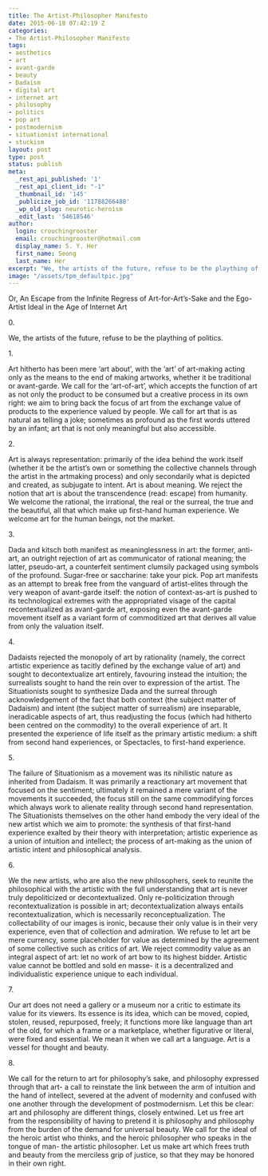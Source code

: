 ```yaml
---
title: The Artist-Philosopher Manifesto
date: 2015-06-18 07:42:19 Z
categories:
- The Artist-Philosopher Manifesto
tags:
- aesthetics
- art
- avant-garde
- beauty
- Dadaism
- digital art
- internet art
- philosophy
- politics
- pop art
- postmodernism
- situationist international
- stuckism
layout: post
type: post
status: publish
meta:
  _rest_api_published: '1'
  _rest_api_client_id: "-1"
  _thumbnail_id: '145'
  _publicize_job_id: '11788266488'
  _wp_old_slug: neurotic-heroism
  _edit_last: '54618546'
author:
  login: crouchingrooster
  email: crouchingrooster@hotmail.com
  display_name: S. Y. Her
  first_name: Seong
  last_name: Her
excerpt: "We, the artists of the future, refuse to be the plaything of politics."
image: "/assets/tpm_defaultpic.jpg"
---
```


<p>Or, An Escape from the Infinite Regress of Art-for-Art’s-Sake and the Ego-Artist Ideal in the Age of Internet Art</p>
<p>0.</p>
<p>We, the artists of the future, refuse to be the plaything of politics.</p>
<p>1.</p>
<p>Art hitherto has been mere ‘art about’, with the ‘art’ of art-making acting only as the means to the end of making artworks, whether it be traditional or avant-garde. We call for the ‘art-of-art’, which accepts the function of art as not only the product to be consumed but a creative process in its own right: we aim to bring back the focus of art from the exchange value of products to the experience valued by people. We call for art that is as natural as telling a joke; sometimes as profound as the first words uttered by an infant; art that is not only meaningful but also accessible.</p>
<p>2.</p>
<p>Art is always representation: primarily of the idea behind the work itself (whether it be the artist’s own or something the collective channels through the artist in the artmaking process) and only secondarily what is depicted and created, as subjugate to intent. Art is about meaning. We reject the notion that art is about the transcendence (read: escape) from humanity. We welcome the rational, the irrational, the real or the surreal, the true and the beautiful, all that which make up first-hand human experience. We welcome art for the human beings, not the market.</p>
<p>3.</p>
<p>Dada and kitsch both manifest as meaninglessness in art: the former, anti-art, an outright rejection of art as communicator of rational meaning; the latter, pseudo-art, a counterfeit sentiment clumsily packaged using symbols of the profound. Sugar-free or saccharine: take your pick. Pop art manifests as an attempt to break free from the vanguard of artist-elites through the very weapon of avant-garde itself: the notion of context-as-art is pushed to its technological extremes with the appropriated visage of the capital recontextualized as avant-garde art, exposing even the avant-garde movement itself as a variant form of commoditized art that derives all value from only the valuation itself.</p>
<p>4.</p>
<p>Dadaists rejected the monopoly of art by rationality (namely, the correct artistic experience as tacitly defined by the exchange value of art) and sought to decontextualize art entirely, favouring instead the intuition; the surrealists sought to hand the rein over to expression of the artist. The Situationists sought to synthesize Dada and the surreal through acknowledgement of the fact that both context (the subject matter of Dadaism) and intent (the subject matter of surrealism) are inseparable, ineradicable aspects of art, thus readjusting the focus (which had hitherto been centred on the commodity) to the overall experience of art. It presented the experience of life itself as the primary artistic medium: a shift from second hand experiences, or Spectacles, to first-hand experience.</p>
<p>5.</p>
<p>The failure of Situationism as a movement was its nihilistic nature as inherited from Dadaism. It was primarily a reactionary art movement that focused on the sentiment; ultimately it remained a mere variant of the movements it succeeded, the focus still on the same commodifying forces which always work to alienate reality through second hand representation. The Situationists themselves on the other hand embody the very ideal of the new artist which we aim to promote: the synthesis of that first-hand experience exalted by their theory with interpretation; artistic experience as a union of intuition and intellect; the process of art-making as the union of artistic intent and philosophical analysis.</p>
<p>6.</p>
<p>We the new artists, who are also the new philosophers, seek to reunite the philosophical with the artistic with the full understanding that art is never truly depoliticized or decontextualized. Only re-politicization through recontextualization is possible in art; decontextualization always entails recontextualization, which is necessarily reconceptualization. The collectability of our images is ironic, because their only value is in their very experience, even that of collection and admiration. We refuse to let art be mere currency, some placeholder for value as determined by the agreement of some collective such as critics of art. We reject commodity value as an integral aspect of art: let no work of art bow to its highest bidder. Artistic value cannot be bottled and sold en masse- it is a decentralized and individualistic experience unique to each individual.</p>
<p>7.</p>
<p>Our art does not need a gallery or a museum nor a critic to estimate its value for its viewers. Its essence is its idea, which can be moved, copied, stolen, reused, repurposed, freely; it functions more like language than art of the old, for which a frame or a marketplace, whether figurative or literal, were fixed and essential. We mean it when we call art a language. Art is a vessel for thought and beauty.</p>
<p>8.</p>
<p>We call for the return to art for philosophy’s sake, and philosophy expressed through that art- a call to reinstate the link between the arm of intuition and the hand of intellect, severed at the advent of modernity and confused with one another through the development of postmodernism. Let this be clear: art and philosophy are different things, closely entwined. Let us free art from the responsibility of having to pretend it is philosophy and philosophy from the burden of the demand for universal beauty. We call for the ideal of the heroic artist who thinks, and the heroic philosopher who speaks in the tongue of man- the artistic philosopher. Let us make art which frees truth and beauty from the merciless grip of justice, so that they may be honored in their own right.</p>
